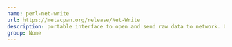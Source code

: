 ```yaml
---
name: perl-net-write
url: https://metacpan.org/release/Net-Write
description: portable interface to open and send raw data to network. URL : https://metacpan.org/release/Net-Write Groups : None
group: None
---
```

